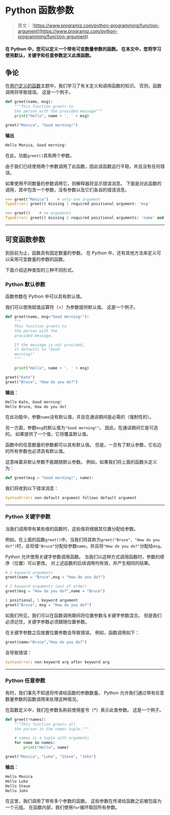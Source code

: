 # Python 函数参数

> 原文： [https://www.programiz.com/python-programming/function-argument](https://www.programiz.com/python-programming/function-argument)

#### 在 Python 中，您可以定义一个带有可变数量参数的函数。 在本文中，您将学习使用默认，关键字和任意参数定义此类函数。

## 争论

在[用户定义的函数](/python-programming/user-defined-function)主题中，我们学习了有关定义和调用函数的知识。 否则，函数调用将导致错误。 这是一个例子。

```py
def greet(name, msg):
    """This function greets to
    the person with the provided message"""
    print("Hello", name + ', ' + msg)

greet("Monica", "Good morning!")
```

**输出**

```py
Hello Monica, Good morning!
```

在此，功能`greet()`具有两个参数。

由于我们已经使用两个参数调用了此函数，因此该函数运行平稳，并且没有任何错误。

如果使用不同数量的参数调用它，则解释器将显示错误消息。 下面是对此函数的调用，其中包含一个参数，没有参数以及它们各自的错误消息。

```py
>>> greet("Monica")    # only one argument
TypeError: greet() missing 1 required positional argument: 'msg'
```

```py
>>> greet()    # no arguments
TypeError: greet() missing 2 required positional arguments: 'name' and 'msg'
```

* * *

## 可变函数参数

到目前为止，函数具有固定数量的参数。 在 Python 中，还有其他方法来定义可以采用可变数量的参数的函数。

下面介绍这种类型的三种不同形式。

### Python 默认参数

函数参数在 Python 中可以具有默认值。

我们可以使用赋值运算符（=）为参数提供默认值。 这是一个例子。

```py
def greet(name, msg="Good morning!"):
    """
    This function greets to
    the person with the
    provided message.

    If the message is not provided,
    it defaults to "Good
    morning!"
    """

    print("Hello", name + ', ' + msg)

greet("Kate")
greet("Bruce", "How do you do?")
```

**输出**：

```py
Hello Kate, Good morning!
Hello Bruce, How do you do?
```

在此功能中，参数`name`没有默认值，并且在通话期间是必需的（强制性的）。

另一方面，参数`msg`的默认值为`"Good morning!"`。 因此，在通话期间它是可选的。 如果提供了一个值，它将覆盖默认值。

函数中的任意数量的参数都可以具有默认值。 但是，一旦有了默认参数，它右边的所有参数也必须具有默认值。

这意味着非默认参数不能跟随默认参数。 例如，如果我们将上面的函数头定义为：

```py
def greet(msg = "Good morning!", name):
```

我们将收到以下错误消息：

```py
SyntaxError: non-default argument follows default argument
```

* * *

### Python 关键字参数

当我们调用带有某些值的函数时，这些值将根据其位置分配给参数。

例如，在上面的函数`greet()`中，当我们将其称为`greet("Bruce", "How do you do?")`时，会将值`"Bruce"`分配给参数`name`，并且将`"How do you do?"`分配给`msg`。

Python 允许使用关键字参数调用函数。 当我们以这种方式调用函数时，参数的顺序（位置）可以更改。 对上述函数的后续调用均有效，并产生相同的结果。

```py
# 2 keyword arguments
greet(name = "Bruce",msg = "How do you do?")

# 2 keyword arguments (out of order)
greet(msg = "How do you do?",name = "Bruce") 

1 positional, 1 keyword argument
greet("Bruce", msg = "How do you do?") 
```

如我们所见，我们可以在函数调用期间将位置参数与关键字参数混合。 但是我们必须记住，关键字参数必须跟随位置参数。

在关键字参数之后放置位置参数会导致错误。 例如，函数调用如下：

```py
greet(name="Bruce","How do you do?")
```

会导致错误：

```py
SyntaxError: non-keyword arg after keyword arg
```

* * *

### Python 任意参数

有时，我们事先不知道将传递给函数的参数数量。 Python 允许我们通过带有任意数量参数的函数调用来处理这种情况。

在函数定义中，我们在参数名称前使用星号（*）表示此类参数。 这是一个例子。

```py
def greet(*names):
    """This function greets all
    the person in the names tuple."""

    # names is a tuple with arguments
    for name in names:
        print("Hello", name)

greet("Monica", "Luke", "Steve", "John")
```

**输出**：

```py
Hello Monica
Hello Luke
Hello Steve
Hello John
```

在这里，我们调用了带有多个参数的函数。 这些参数在传递给函数之前被包装为一个元组。 在函数内部，我们使用`for`循环取回所有参数。